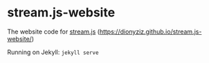 # stream.js-website
The website code for [stream.js](https://github.com/dionyziz/stream.js)
(https://dionyziz.github.io/stream.js-website/)

Running on Jekyll: `jekyll serve`
